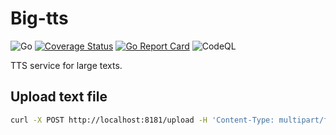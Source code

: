 # Big-tts

![Go](https://github.com/airenas/big-tts/workflows/Go/badge.svg) [![Coverage Status](https://coveralls.io/repos/github/airenas/big-tts/badge.svg?branch=main)](https://coveralls.io/github/airenas/big-tts?branch=main) [![Go Report Card](https://goreportcard.com/badge/github.com/airenas/big-tts)](https://goreportcard.com/report/github.com/airenas/big-tts) ![CodeQL](https://github.com/airenas/big-tts/workflows/CodeQL/badge.svg)

TTS service for large texts.

## Upload text file

```bash
curl -X POST http://localhost:8181/upload -H 'Content-Type: multipart/form-data' -F file=@1.txt
```
